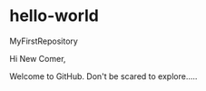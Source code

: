 # hello-world
MyFirstRepository

Hi New Comer,

Welcome to GitHub.  Don't be scared to explore.....

